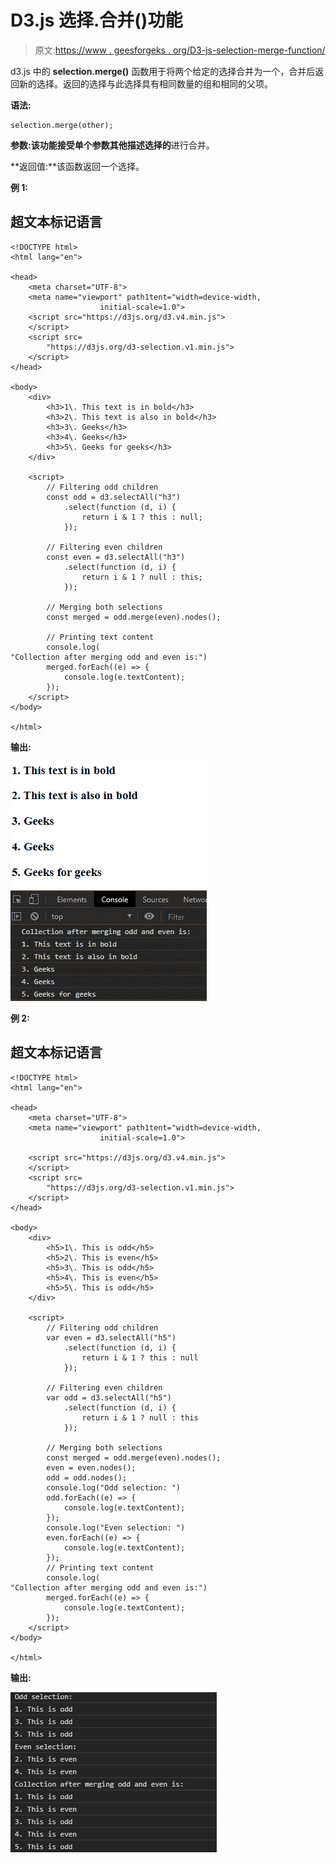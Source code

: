 # D3.js 选择.合并()功能

> 原文:[https://www . geesforgeks . org/D3-js-selection-merge-function/](https://www.geeksforgeeks.org/d3-js-selection-merge-function/)

d3.js 中的 **selection.merge()** 函数用于将两个给定的选择合并为一个，合并后返回新的选择。返回的选择与此选择具有相同数量的组和相同的父项。

**语法:**

```
selection.merge(other);
```

**参数:**该功能接受单个参数**其他描述选择的**进行合并。

**返回值:**该函数返回一个选择。

**例 1:**

## 超文本标记语言

```
<!DOCTYPE html>
<html lang="en">

<head>
    <meta charset="UTF-8">
    <meta name="viewport" path1tent="width=device-width, 
                    initial-scale=1.0">
    <script src="https://d3js.org/d3.v4.min.js">
    </script>
    <script src=
        "https://d3js.org/d3-selection.v1.min.js">
    </script>
</head>

<body>
    <div>
        <h3>1\. This text is in bold</h3>
        <h3>2\. This text is also in bold</h3>
        <h3>3\. Geeks</h3>
        <h3>4\. Geeks</h3>
        <h3>5\. Geeks for geeks</h3>
    </div>

    <script>
        // Filtering odd children
        const odd = d3.selectAll("h3")
            .select(function (d, i) {
                return i & 1 ? this : null;
            });

        // Filtering even children
        const even = d3.selectAll("h3")
            .select(function (d, i) {
                return i & 1 ? null : this;
            });

        // Merging both selections
        const merged = odd.merge(even).nodes();

        // Printing text content
        console.log(
"Collection after merging odd and even is:")
        merged.forEach((e) => {
            console.log(e.textContent);
        });
    </script>
</body>

</html>
```

**输出:**

![](img/3f5bd91afb8fa30749cf70cd907fa962.png)

**例 2:**

## 超文本标记语言

```
<!DOCTYPE html>
<html lang="en">

<head>
    <meta charset="UTF-8">
    <meta name="viewport" path1tent="width=device-width, 
                    initial-scale=1.0">

    <script src="https://d3js.org/d3.v4.min.js">
    </script>
    <script src=
        "https://d3js.org/d3-selection.v1.min.js">
    </script>
</head>

<body>
    <div>
        <h5>1\. This is odd</h5>
        <h5>2\. This is even</h5>
        <h5>3\. This is odd</h5>
        <h5>4\. This is even</h5>
        <h5>5\. This is odd</h5>
    </div>

    <script>
        // Filtering odd children
        var even = d3.selectAll("h5")
            .select(function (d, i) {
                return i & 1 ? this : null
            });

        // Filtering even children
        var odd = d3.selectAll("h5")
            .select(function (d, i) {
                return i & 1 ? null : this
            });

        // Merging both selections
        const merged = odd.merge(even).nodes();
        even = even.nodes();
        odd = odd.nodes();
        console.log("Odd selection: ")
        odd.forEach((e) => {
            console.log(e.textContent);
        });
        console.log("Even selection: ")
        even.forEach((e) => {
            console.log(e.textContent);
        });
        // Printing text content
        console.log(
"Collection after merging odd and even is:")
        merged.forEach((e) => {
            console.log(e.textContent);
        });
    </script>
</body>

</html>
```

**输出:**

![](img/e979244a88710b4ebfa631da6fbd0275.png)